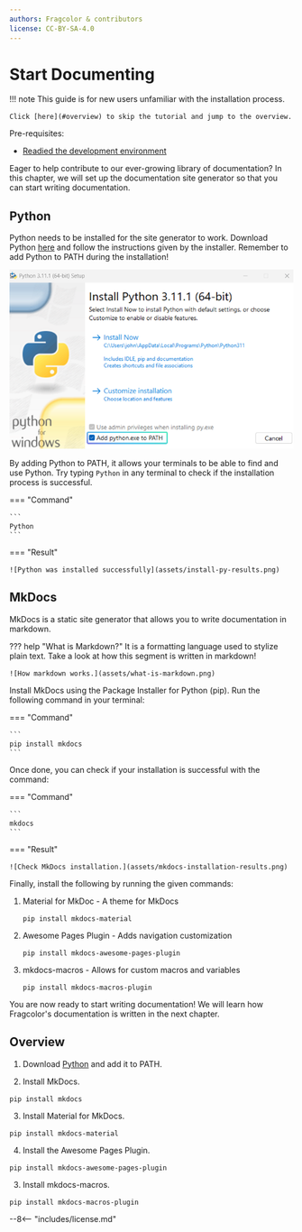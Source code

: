 ```yaml
---
authors: Fragcolor & contributors
license: CC-BY-SA-4.0
---
```


# Start Documenting

!!! note
    This guide is for new users unfamiliar with the installation process. 

    Click [here](#overview) to skip the tutorial and jump to the overview.

Pre-requisites:

- [Readied the development environment](../getting-started.md)

Eager to help contribute to our ever-growing library of documentation? In this chapter, we will set up the documentation site generator so that you can start writing documentation.

## Python

Python needs to be installed for the site generator to work. Download Python [here](https://www.python.org/downloads/) and follow the instructions given by the installer. Remember to add Python to PATH during the installation!

![Add Python to PATH](assets/install-py-add-to-path.png)

By adding Python to PATH, it allows your terminals to be able to find and use Python. Try typing `Python` in any terminal to check if the installation process is successful.

=== "Command"

    ```
    Python
    ```

=== "Result"

    ![Python was installed successfully](assets/install-py-results.png)


## MkDocs

MkDocs is a static site generator that allows you to write documentation in markdown. 

??? help "What is Markdown?"
    It is a formatting language used to stylize plain text. Take a look at how this segment is written in markdown!

    ![How markdown works.](assets/what-is-markdown.png)

Install MkDocs using the Package Installer for Python (pip). Run the following command in your terminal:

=== "Command"

    ```
    pip install mkdocs
    ```

Once done, you can check if your installation is successful with the command:

=== "Command"

    ```
    mkdocs
    ```

=== "Result"

    ![Check MkDocs installation.](assets/mkdocs-installation-results.png)


Finally, install the following by running the given commands:

1. Material for MkDoc - A theme for MkDocs

    ```
    pip install mkdocs-material
    ```

2. Awesome Pages Plugin - Adds navigation customization

    ```
    pip install mkdocs-awesome-pages-plugin
    ```

3. mkdocs-macros - Allows for custom macros and variables

    ```
    pip install mkdocs-macros-plugin
    ```

You are now ready to start writing documentation! We will learn how Fragcolor's documentation is written in the next chapter.

## Overview ##

1. Download [Python](https://www.python.org/downloads/) and add it to PATH.

2. Install MkDocs.
```
pip install mkdocs
```

3. Install Material for MkDocs.
```
pip install mkdocs-material
```

4. Install the Awesome Pages Plugin.
```
pip install mkdocs-awesome-pages-plugin
```

3. Install mkdocs-macros.
```
pip install mkdocs-macros-plugin
```

--8<-- "includes/license.md"
